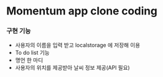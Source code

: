 # Momentum app clone coding

### 구현 기능

- 사용자의 이름을 입력 받고 localstorage 에 저장해 이용
- To do list 기능
- 명언 한 마디
- 사용자의 위치를 제공받아 날씨 정보 제공(API 필요)
